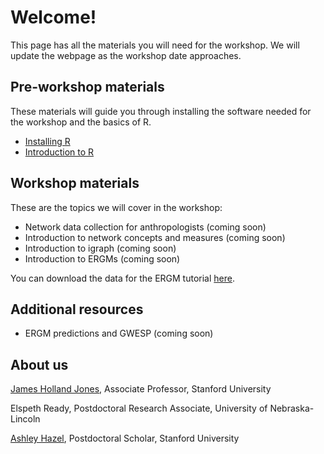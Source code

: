 # Welcome!

This page has all the materials you will need for the workshop. We will update the webpage as the workshop date approaches.

## Pre-workshop materials

These materials will guide you through installing the software needed for the workshop and the basics of R.

- [Installing R](R-setup.md)
- [Introduction to R](intro-r.md)

## Workshop materials

These are the topics we will cover in the workshop:

- Network data collection for anthropologists (coming soon)
- Introduction to network concepts and measures (coming soon)
- Introduction to igraph (coming soon)
- Introduction to ERGMs (coming soon)

You can download the data for the ERGM tutorial [here](bott.Rdata).

## Additional resources

- ERGM predictions and GWESP (coming soon)


## About us

[James Holland Jones](https://people.stanford.edu/jhj1/), Associate Professor, Stanford University

Elspeth Ready, Postdoctoral Research Associate, University of Nebraska-Lincoln

[Ashley Hazel](https://anthropology.stanford.edu/people/ashley-hazel), Postdoctoral Scholar, Stanford University
